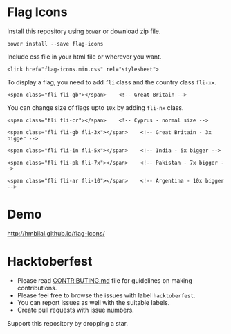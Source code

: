 # Flag Icons

Install this repository using `bower` or download zip file.

```bower install --save flag-icons```

Include css file in your html file or wherever you want.


```<link href="flag-icons.min.css" rel="stylesheet">```

To display a flag, you need to add `fli` class and the country class `fli-xx`.

```<span class="fli fli-gb"></span>    <!-- Great Britain -->```

You can change size of flags upto `10x` by adding `fli-nx` class.

```
<span class="fli fli-cr"></span>    <!-- Cyprus - normal size -->

<span class="fli fli-gb fli-3x"></span>    <!-- Great Britain - 3x bigger -->

<span class="fli fli-in fli-5x"></span>    <!-- India - 5x bigger -->

<span class="fli fli-pk fli-7x"></span>    <!-- Pakistan - 7x bigger -->

<span class="fli fli-ar fli-10"></span>    <!-- Argentina - 10x bigger -->
```

# Demo
http://hmbilal.github.io/flag-icons/

# Hacktoberfest
- Please read [CONTRIBUTING.md](https://github.com/hmbilal/flag-icons/blob/master/CONTRIBUTING.md) file for guidelines on making contributions.
- Please feel free to browse the issues with label `hacktoberfest`.
- You can report issues as well with the suitable labels.
- Create pull requests with issue numbers.

Support this repository by dropping a star.
